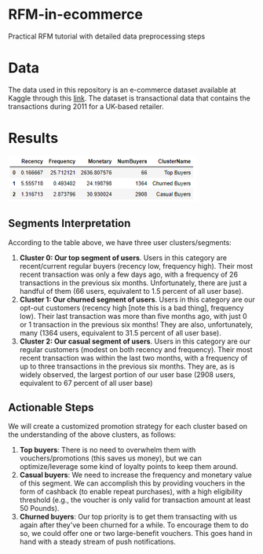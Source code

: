 # RFM-in-ecommerce
Practical RFM tutorial with detailed data preprocessing steps

# Data
The data used in this repository is an e-commerce dataset available at Kaggle through this [link](https://www.kaggle.com/carrie1/ecommerce-data). The dataset is transactional data that contains the transactions during 2011 for a UK-based retailer.

# Results
![Obtained clusters with high-level names](https://github.com/pararawendy/RFM-in-ecommerce/blob/main/rfm_result.PNG)

## Segments Interpretation
According to the table above, we have three user clusters/segments:
1. **Cluster 0: Our top segment of users**. Users in this category are recent/current regular buyers (recency low, frequency high). Their most recent transaction was only a few days ago, with a frequency of 26 transactions in the previous six months. Unfortunately, there are just a handful of them (66 users, equivalent to 1.5 percent of all user base).
2. **Cluster 1: Our churned segment of users**. Users in this category are our opt-out customers (recency high [note this is a bad thing], frequency low). Their last transaction was more than five months ago, with just 0 or 1 transaction in the previous six months! They are also, unfortunately, many (1364 users, equivalent to 31.5 percent of all user base).
3. **Cluster 2: Our casual segment of users**. Users in this category are our regular customers (modest on both recency and frequency). Their most recent transaction was within the last two months, with a frequency of up to three transactions in the previous six months. They are, as is widely observed, the largest portion of our user base (2908 users, equivalent to 67 percent of all user base)

## Actionable Steps
We will create a customized promotion strategy for each cluster based on the understanding of the above clusters, as follows:
1. **Top buyers**: There is no need to overwhelm them with vouchers/promotions (this saves us money), but we can optimize/leverage some kind of loyalty points to keep them around.
2. **Casual buyers**: We need to increase the frequency and monetary value of this segment. We can accomplish this by providing vouchers in the form of cashback (to enable repeat purchases), with a high eligibility threshold (e.g., the voucher is only valid for transaction amount at least 50 Pounds).
3. **Churned buyers**: Our top priority is to get them transacting with us again after they've been churned for a while. To encourage them to do so, we could offer one or two large-benefit vouchers. This goes hand in hand with a steady stream of push notifications.
